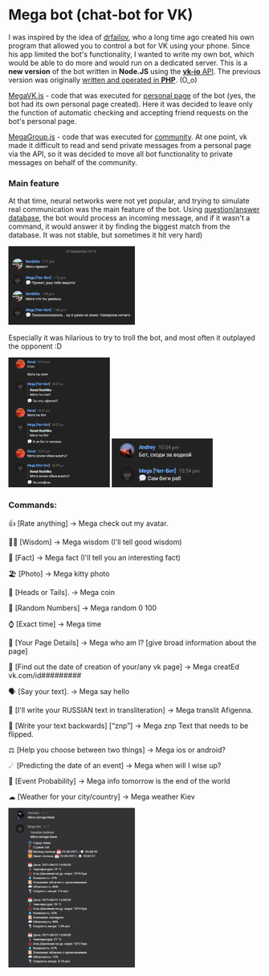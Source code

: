 # Mega bot (chat-bot for VK)

I was inspired by the idea of [drfailov](https://github.com/drfailov), who a long time ago created his own program that allowed you to control a bot for VK using your phone. Since his app limited the bot's functionality, I wanted to write my own bot, which would be able to do more and would run on a dedicated server. This is a **new version** of the bot written in **Node.JS** using the [**vk-io** API](https://github.com/negezor/vk-io). The previous version was originally [written and operated in **PHP**](./old-php-version). (O_o)

[MegaVK.js](./MegaVK.js) - code that was executed for [personal page](https://vk.com/id_megabot) of the bot (yes, the bot had its own personal page created). Here it was decided to leave only the function of automatic checking and accepting friend requests on the bot's personal page.

[MegaGroup.js](./MegaGroup.js) - code that was executed for [community](https://vk.com/megabot_club). At one point, vk made it difficult to read and send private messages from a personal page via the API, so it was decided to move all bot functionality to private messages on behalf of the community.

### Main feature

At that time, neural networks were not yet popular, and trying to simulate real communication was the main feature of the bot. Using [question/answer database](./answer_database2.txt), the bot would process an incoming message, and if it wasn't a command, it would answer it by finding the biggest match from the database. It was not stable, but sometimes it hit very hard)

<p>
    <img width="50%" src="./readme-resources/bot-communication.png">
</p>

Especially it was hilarious to try to troll the bot, and most often it outplayed the opponent :D

<p>
    <img width="40%" src="./readme-resources/bot-attempt-to-bully-2.png">
    <img width="40%" src="./readme-resources/bot-attempt-to-bully.png">
</p>

### Commands:

👍 [Rate anything]
-> Mega check out my avatar.

👨‍💼 [Wisdom]
-> Mega wisdom (I'll tell good wisdom)

🔔 [Fact]
-> Mega fact (I'll tell you an interesting fact)

🏖 [Photo]
-> Mega kitty photo

🦅 [Heads or Tails].
-> Mega coin

🎲 [Random Numbers]
-> Mega random 0 100

⌚ [Exact time]
-> Mega time

👤 [Your Page Details]
-> Mega who am I? [give broad information about the page]

📅 [Find out the date of creation of your/any vk page]
-> Mega creatEd vk.com/id#########

🗣 [Say your text].
-> Mega say hello

🔀 [I'll write your RUSSIAN text in transliteration]
-> Mega translit Afigenna.

🔁 [Write your text backwards] [“znp”]
-> Mega znp Text that needs to be flipped.

⚖ [Help you choose between two things]
-> Mega ios or android?

☄ [Predicting the date of an event]
-> Mega when will I wise up?

💯 [Event Probability]
-> Mega info tomorrow is the end of the world

☁ [Weather for your city/country]
-> Mega weather Kiev

<p>
    <img width="50%" src="./readme-resources/bot-weather-command.jpg">
</p>